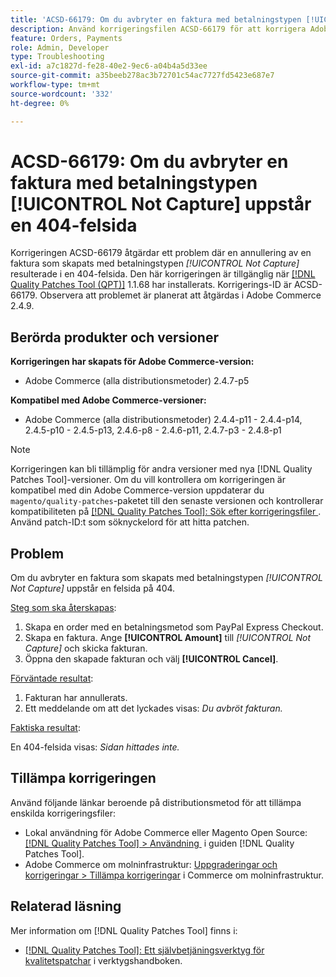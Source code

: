 ```yaml
---
title: 'ACSD-66179: Om du avbryter en faktura med betalningstypen [!UICONTROL Not Capture] uppstår en 404-felsida'
description: Använd korrigeringsfilen ACSD-66179 för att korrigera Adobe Commerce-problemet där annullering av en faktura med betalningstypen [!UICONTROL Not Capture] ledde till en felsida på 404.
feature: Orders, Payments
role: Admin, Developer
type: Troubleshooting
exl-id: a7c1827d-fe28-40e2-9ec6-a04b4a5d33ee
source-git-commit: a35beeb278ac3b72701c54ac7727fd5423e687e7
workflow-type: tm+mt
source-wordcount: '332'
ht-degree: 0%

---
```


# ACSD-66179: Om du avbryter en faktura med betalningstypen [!UICONTROL Not Capture] uppstår en 404-felsida

Korrigeringen ACSD-66179 åtgärdar ett problem där en annullering av en faktura som skapats med betalningstypen *[!UICONTROL Not Capture]* resulterade i en 404-felsida. Den här korrigeringen är tillgänglig när [[!DNL Quality Patches Tool (QPT)]](/help/tools/quality-patches-tool/quality-patches-tool-to-self-serve-quality-patches.md) 1.1.68 har installerats. Korrigerings-ID är ACSD-66179. Observera att problemet är planerat att åtgärdas i Adobe Commerce 2.4.9.

## Berörda produkter och versioner

**Korrigeringen har skapats för Adobe Commerce-version:**

* Adobe Commerce (alla distributionsmetoder) 2.4.7-p5

**Kompatibel med Adobe Commerce-versioner:**

* Adobe Commerce (alla distributionsmetoder) 2.4.4-p11 - 2.4.4-p14, 2.4.5-p10 - 2.4.5-p13, 2.4.6-p8 - 2.4.6-p11, 2.4.7-p3 - 2.4.8-p1

>[!NOTE]
>
>Korrigeringen kan bli tillämplig för andra versioner med nya [!DNL Quality Patches Tool]-versioner. Om du vill kontrollera om korrigeringen är kompatibel med din Adobe Commerce-version uppdaterar du `magento/quality-patches`-paketet till den senaste versionen och kontrollerar kompatibiliteten på [[!DNL Quality Patches Tool]: Sök efter korrigeringsfiler &#x200B;](https://experienceleague.adobe.com/tools/commerce-quality-patches/index.html?lang=sv-SE). Använd patch-ID:t som söknyckelord för att hitta patchen.

## Problem

Om du avbryter en faktura som skapats med betalningstypen *[!UICONTROL Not Capture]* uppstår en felsida på 404.

<u>Steg som ska återskapas</u>:

1. Skapa en order med en betalningsmetod som PayPal Express Checkout.
1. Skapa en faktura. Ange **[!UICONTROL Amount]** till *[!UICONTROL Not Capture]* och skicka fakturan.
1. Öppna den skapade fakturan och välj **[!UICONTROL Cancel]**.

<u>Förväntade resultat</u>:

1. Fakturan har annullerats.
1. Ett meddelande om att det lyckades visas: *Du avbröt fakturan.*

<u>Faktiska resultat</u>:

En 404-felsida visas: *Sidan hittades inte.*

## Tillämpa korrigeringen

Använd följande länkar beroende på distributionsmetod för att tillämpa enskilda korrigeringsfiler:

* Lokal användning för Adobe Commerce eller Magento Open Source: [[!DNL Quality Patches Tool] > Användning &#x200B;](/help/tools/quality-patches-tool/usage.md) i guiden [!DNL Quality Patches Tool].
* Adobe Commerce om molninfrastruktur: [Uppgraderingar och korrigeringar > Tillämpa korrigeringar](https://experienceleague.adobe.com/docs/commerce-cloud-service/user-guide/develop/upgrade/apply-patches.html?lang=sv-SE) i Commerce om molninfrastruktur.

## Relaterad läsning

Mer information om [!DNL Quality Patches Tool] finns i:

* [[!DNL Quality Patches Tool]: Ett självbetjäningsverktyg för kvalitetspatchar](/help/tools/quality-patches-tool/quality-patches-tool-to-self-serve-quality-patches.md) i verktygshandboken.

